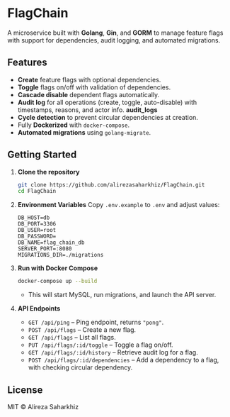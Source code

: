 # FlagChain

A microservice built with **Golang**, **Gin**, and **GORM** to manage feature flags with support for dependencies, audit logging, and automated migrations.

## Features
- **Create** feature flags with optional dependencies.
- **Toggle** flags on/off with validation of dependencies.
- **Cascade disable** dependent flags automatically.
- **Audit log** for all operations (create, toggle, auto-disable) with timestamps, reasons, and actor info. **audit_logs**
- **Cycle detection** to prevent circular dependencies at creation.
- Fully **Dockerized** with `docker-compose`.
- **Automated migrations** using `golang-migrate`.

## Getting Started

1. **Clone the repository**
   ```bash
   git clone https://github.com/alirezasaharkhiz/FlagChain.git
   cd FlagChain
   ```

2. **Environment Variables**
   Copy `.env.example` to `.env` and adjust values:
   ```env
   DB_HOST=db
   DB_PORT=3306
   DB_USER=root
   DB_PASSWORD=
   DB_NAME=flag_chain_db
   SERVER_PORT=:8080
   MIGRATIONS_DIR=./migrations
   ```

3. **Run with Docker Compose**
   ```bash
   docker-compose up --build
   ```
   - This will start MySQL, run migrations, and launch the API server.

4. **API Endpoints**
   - `GET /api/ping` – Ping endpoint, returns `"pong"`.
   - `POST /api/flags` – Create a new flag.
   - `GET /api/flags` – List all flags.
   - `PUT /api/flags/:id/toggle` – Toggle a flag on/off.
   - `GET /api/flags/:id/history` – Retrieve audit log for a flag.
   - `POST /api/flags/:id/dependencies` – Add a dependency to a flag, with checking circular dependency.

## License
MIT © Alireza Saharkhiz
